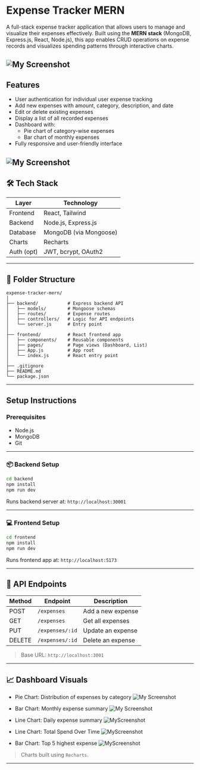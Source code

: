 
# Expense Tracker MERN

A full-stack expense tracker application that allows users to manage and visualize their expenses effectively. Built using the **MERN stack** (MongoDB, Express.js, React, Node.js), this app enables CRUD operations on expense records and visualizes spending patterns through interactive charts.

![My Screenshot](https://private-user-images.githubusercontent.com/120164449/459372862-6877cb4a-a84f-4979-9a07-a7a452e550fe.png?jwt=eyJhbGciOiJIUzI1NiIsInR5cCI6IkpXVCJ9.eyJpc3MiOiJnaXRodWIuY29tIiwiYXVkIjoicmF3LmdpdGh1YnVzZXJjb250ZW50LmNvbSIsImtleSI6ImtleTUiLCJleHAiOjE3NTA5MzUxMjgsIm5iZiI6MTc1MDkzNDgyOCwicGF0aCI6Ii8xMjAxNjQ0NDkvNDU5MzcyODYyLTY4NzdjYjRhLWE4NGYtNDk3OS05YTA3LWE3YTQ1MmU1NTBmZS5wbmc_WC1BbXotQWxnb3JpdGhtPUFXUzQtSE1BQy1TSEEyNTYmWC1BbXotQ3JlZGVudGlhbD1BS0lBVkNPRFlMU0E1M1BRSzRaQSUyRjIwMjUwNjI2JTJGdXMtZWFzdC0xJTJGczMlMkZhd3M0X3JlcXVlc3QmWC1BbXotRGF0ZT0yMDI1MDYyNlQxMDQ3MDhaJlgtQW16LUV4cGlyZXM9MzAwJlgtQW16LVNpZ25hdHVyZT05MzcxYmE1YjY4ZmI0YmZhYzA2NzlhYTJhMjlkYWRlYmE0OGNlNWNhYTRkZTg3ZmQ4YTEwZjI0YWU1M2E0ZTc0JlgtQW16LVNpZ25lZEhlYWRlcnM9aG9zdCJ9.hnT-lwEllTY0QmiiT39MROlix7_qtK3eWxSGzWNGi98)
---

## Features

- User authentication for individual user expense tracking
- Add new expenses with amount, category, description, and date
- Edit or delete existing expenses
- Display a list of all recorded expenses
- Dashboard with:
  - Pie chart of category-wise expenses
  - Bar chart of monthly expenses
- Fully responsive and user-friendly interface

![My Screenshot](https://drive.google.com/file/d/1VDu2_HeN3PloHafPvz1RslH0CPbVSPbo/view?usp=drive_link)
---


## 🛠️ Tech Stack

| Layer     | Technology              |
|-----------|--------------------------|
| Frontend  | React, Tailwind          |
| Backend   | Node.js, Express.js      |
| Database  | MongoDB (via Mongoose)   |
| Charts    | Recharts                 |
| Auth (opt)| JWT, bcrypt, OAuth2      |

---

## 📂 Folder Structure

```
expense-tracker-mern/
│
├── backend/           # Express backend API
│   ├── models/        # Mongoose schemas
│   ├── routes/        # Expense routes
│   ├── controllers/   # Logic for API endpoints
│   └── server.js      # Entry point
│
├── frontend/          # React frontend app
│   ├── components/    # Reusable components
│   ├── pages/         # Page views (Dashboard, List)
│   ├── App.js         # App root
│   └── index.js       # React entry point
│
├── .gitignore
├── README.md
└── package.json
```

---

## Setup Instructions

### Prerequisites

- Node.js
- MongoDB 
- Git

---

### 📦 Backend Setup

```bash
cd backend
npm install
npm run dev
```

Runs backend server at: `http://localhost:30001`

---

### 💻 Frontend Setup

```bash
cd frontend
npm install
npm run dev
```

Runs frontend app at: `http://localhost:5173`

---

## 🔌 API Endpoints

| Method | Endpoint            | Description              |
|--------|---------------------|--------------------------|
| POST   | `/expenses`         | Add a new expense        |
| GET    | `/expenses`         | Get all expenses         |
| PUT    | `/expenses/:id`     | Update an expense        |
| DELETE | `/expenses/:id`     | Delete an expense        |

> Base URL: `http://localhost:3001`

---

## 📈 Dashboard Visuals

- Pie Chart: Distribution of expenses by category
  ![My Screenshot](https://private-user-images.githubusercontent.com/120164449/459372859-9826833e-69ad-41ae-b29d-a1a698588131.png?jwt=eyJhbGciOiJIUzI1NiIsInR5cCI6IkpXVCJ9.eyJpc3MiOiJnaXRodWIuY29tIiwiYXVkIjoicmF3LmdpdGh1YnVzZXJjb250ZW50LmNvbSIsImtleSI6ImtleTUiLCJleHAiOjE3NTA5MzU1MzYsIm5iZiI6MTc1MDkzNTIzNiwicGF0aCI6Ii8xMjAxNjQ0NDkvNDU5MzcyODU5LTk4MjY4MzNlLTY5YWQtNDFhZS1iMjlkLWExYTY5ODU4ODEzMS5wbmc_WC1BbXotQWxnb3JpdGhtPUFXUzQtSE1BQy1TSEEyNTYmWC1BbXotQ3JlZGVudGlhbD1BS0lBVkNPRFlMU0E1M1BRSzRaQSUyRjIwMjUwNjI2JTJGdXMtZWFzdC0xJTJGczMlMkZhd3M0X3JlcXVlc3QmWC1BbXotRGF0ZT0yMDI1MDYyNlQxMDUzNTZaJlgtQW16LUV4cGlyZXM9MzAwJlgtQW16LVNpZ25hdHVyZT1hYjhkYmVlODc1NWIzZjg2NzFjOGEzYTY2YzMwN2VhOTI3Y2ZjMzM4Mjk4OTNiOWFlNDBiMDBjOTk5ODU0ZjNjJlgtQW16LVNpZ25lZEhlYWRlcnM9aG9zdCJ9.hiQsFiHIfd7p97z_Nc0PiWs_sxNdfTIfmEGEqbXKknk)
  
- Bar Chart: Monthly expense summary
  ![My Screenshot](https://private-user-images.githubusercontent.com/120164449/459372857-71084945-b202-4305-882c-3c2283e27375.png?jwt=eyJhbGciOiJIUzI1NiIsInR5cCI6IkpXVCJ9.eyJpc3MiOiJnaXRodWIuY29tIiwiYXVkIjoicmF3LmdpdGh1YnVzZXJjb250ZW50LmNvbSIsImtleSI6ImtleTUiLCJleHAiOjE3NTA5MzU1MzYsIm5iZiI6MTc1MDkzNTIzNiwicGF0aCI6Ii8xMjAxNjQ0NDkvNDU5MzcyODU3LTcxMDg0OTQ1LWIyMDItNDMwNS04ODJjLTNjMjI4M2UyNzM3NS5wbmc_WC1BbXotQWxnb3JpdGhtPUFXUzQtSE1BQy1TSEEyNTYmWC1BbXotQ3JlZGVudGlhbD1BS0lBVkNPRFlMU0E1M1BRSzRaQSUyRjIwMjUwNjI2JTJGdXMtZWFzdC0xJTJGczMlMkZhd3M0X3JlcXVlc3QmWC1BbXotRGF0ZT0yMDI1MDYyNlQxMDUzNTZaJlgtQW16LUV4cGlyZXM9MzAwJlgtQW16LVNpZ25hdHVyZT1mMGFmZTBkMjE4ZmFmOTBiZmUyZWE0YTNjMTA3ZTcxMDIwMDI3ZTQ4ODIwMzA0NjViMmFlNDM1ODQ3ZTgxODc3JlgtQW16LVNpZ25lZEhlYWRlcnM9aG9zdCJ9.8ltbd1S3ArN_TwelkUvjYPR4nJ9fTIaqXeg1hozLRYE)
- Line Chart: Daily expense summary
  ![MyScreenshot](https://private-user-images.githubusercontent.com/120164449/459372855-b2b0c659-988c-475b-9006-d3bb726742bb.png?jwt=eyJhbGciOiJIUzI1NiIsInR5cCI6IkpXVCJ9.eyJpc3MiOiJnaXRodWIuY29tIiwiYXVkIjoicmF3LmdpdGh1YnVzZXJjb250ZW50LmNvbSIsImtleSI6ImtleTUiLCJleHAiOjE3NTA5MzU4NzgsIm5iZiI6MTc1MDkzNTU3OCwicGF0aCI6Ii8xMjAxNjQ0NDkvNDU5MzcyODU1LWIyYjBjNjU5LTk4OGMtNDc1Yi05MDA2LWQzYmI3MjY3NDJiYi5wbmc_WC1BbXotQWxnb3JpdGhtPUFXUzQtSE1BQy1TSEEyNTYmWC1BbXotQ3JlZGVudGlhbD1BS0lBVkNPRFlMU0E1M1BRSzRaQSUyRjIwMjUwNjI2JTJGdXMtZWFzdC0xJTJGczMlMkZhd3M0X3JlcXVlc3QmWC1BbXotRGF0ZT0yMDI1MDYyNlQxMDU5MzhaJlgtQW16LUV4cGlyZXM9MzAwJlgtQW16LVNpZ25hdHVyZT0zZTAwYmI3MTVhOGFjYTJlYWY0YTAxMjU0ZGQ3NGNlYWM5NjI2NzNiMjI1Y2M3MjBkMDM1Mjg2ODM4YzY0N2FmJlgtQW16LVNpZ25lZEhlYWRlcnM9aG9zdCJ9.0VBLl0npq9n0VkMoq4tHKqi9BxL9Q8nelVOnfjoFrkw)
- Line Chart: Total Spend Over Time
  ![MyScreenshot](https://private-user-images.githubusercontent.com/120164449/459372856-68c2fe6a-c1d7-4bf6-b11f-5b2d9a540895.png?jwt=eyJhbGciOiJIUzI1NiIsInR5cCI6IkpXVCJ9.eyJpc3MiOiJnaXRodWIuY29tIiwiYXVkIjoicmF3LmdpdGh1YnVzZXJjb250ZW50LmNvbSIsImtleSI6ImtleTUiLCJleHAiOjE3NTA5MzU4NzgsIm5iZiI6MTc1MDkzNTU3OCwicGF0aCI6Ii8xMjAxNjQ0NDkvNDU5MzcyODU2LTY4YzJmZTZhLWMxZDctNGJmNi1iMTFmLTViMmQ5YTU0MDg5NS5wbmc_WC1BbXotQWxnb3JpdGhtPUFXUzQtSE1BQy1TSEEyNTYmWC1BbXotQ3JlZGVudGlhbD1BS0lBVkNPRFlMU0E1M1BRSzRaQSUyRjIwMjUwNjI2JTJGdXMtZWFzdC0xJTJGczMlMkZhd3M0X3JlcXVlc3QmWC1BbXotRGF0ZT0yMDI1MDYyNlQxMDU5MzhaJlgtQW16LUV4cGlyZXM9MzAwJlgtQW16LVNpZ25hdHVyZT1jMGYxM2NkMzQ0NTMxMzA2Mzk3ZjkyODU0NmUyNTY2YmM2YTI0OTM0YWJhZGQ1MTk3NTAzNTVhZWUyZWI3NzMwJlgtQW16LVNpZ25lZEhlYWRlcnM9aG9zdCJ9.ygrx-3S6Zbe6n-hXofItcS9sYWEdneTHRMBr12mdecY)
- Bar Chart: Top 5 highest expense
  ![MyScreenshot](https://private-user-images.githubusercontent.com/120164449/459372861-bb56ad94-3068-4daa-800b-8aa82584a820.png?jwt=eyJhbGciOiJIUzI1NiIsInR5cCI6IkpXVCJ9.eyJpc3MiOiJnaXRodWIuY29tIiwiYXVkIjoicmF3LmdpdGh1YnVzZXJjb250ZW50LmNvbSIsImtleSI6ImtleTUiLCJleHAiOjE3NTA5MzU4NzgsIm5iZiI6MTc1MDkzNTU3OCwicGF0aCI6Ii8xMjAxNjQ0NDkvNDU5MzcyODYxLWJiNTZhZDk0LTMwNjgtNGRhYS04MDBiLThhYTgyNTg0YTgyMC5wbmc_WC1BbXotQWxnb3JpdGhtPUFXUzQtSE1BQy1TSEEyNTYmWC1BbXotQ3JlZGVudGlhbD1BS0lBVkNPRFlMU0E1M1BRSzRaQSUyRjIwMjUwNjI2JTJGdXMtZWFzdC0xJTJGczMlMkZhd3M0X3JlcXVlc3QmWC1BbXotRGF0ZT0yMDI1MDYyNlQxMDU5MzhaJlgtQW16LUV4cGlyZXM9MzAwJlgtQW16LVNpZ25hdHVyZT1jNjM1ZTgwYjgyMmY0MjZiNDhiNDA2ZjJhNWNjMzAxYjU0ZjAxN2ExYzY2YTkxNDdmYjg4YWUzMjcwNzg4YTNmJlgtQW16LVNpZ25lZEhlYWRlcnM9aG9zdCJ9.0CeyQ_rrAWUdfQJCFHTKNOOu_zMJ6dsmJOw-pR8ko_E)
  

> Charts built using `Recharts`.

---
